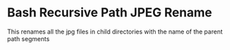 # Bash Recursive Path JPEG Rename
This renames all the jpg files in child directories with the name of the parent path segments
